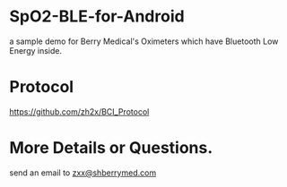 # SpO2-BLE-for-Android
a sample demo for Berry Medical's Oximeters which have Bluetooth Low Energy inside.

# Protocol
<https://github.com/zh2x/BCI_Protocol>

# More Details or Questions.
send an email to <zxx@shberrymed.com>

